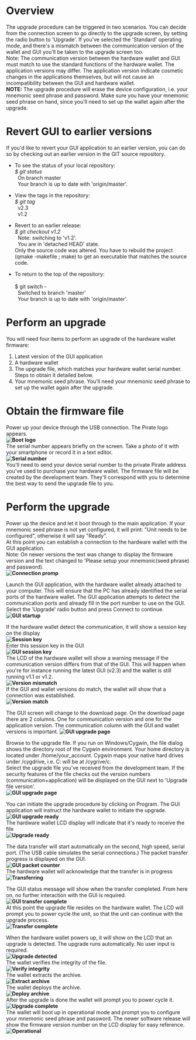 # Overview
The upgrade procedure can be triggered in two scenarios. You can decide from the connection screen to go directly to the upgrade screen, by setting the radio button to 'Upgrade'. If you've selected the 'Standard' operating mode, and there's a mismatch between the communication version of the wallet and
GUI you'll be taken to the upgrade screen too.<br>
Note: The communication version between the hardware wallet and GUI must match to use the standard functions of the hardware wallet. The application versions may differ. The application version indicate cosmetic changes in the applications themselves, but will not cause an incompatibility between the GUI and hardware wallet.<br>
<b>NOTE:</b> The upgrade procedure will erase the device configuration, i.e. your mnemonic seed phrase and password. Make sure you have your mnemonic seed phrase on hand, since you'll need to set up the wallet again after the upgrade.<br>

# Revert GUI to earlier versions
If you'd like to revert your GUI application to an earlier version, you can do so by checking out an earlier version in the GIT source repository.
* To see the status of your local repository:<br>
<i>$ git status</i><br>
&nbsp;&nbsp;On branch master<br>
&nbsp;&nbsp;Your branch is up to date with 'origin/master'.<br>
  
* View the tags in the repository:<br>
<i>$ git tag</i><br>
&nbsp;&nbsp;v2.3<br>
&nbsp;&nbsp;v1.2<br>
  
* Revert to an earlier release:<br>
<i>$ git checkout v1.2</i><br>
&nbsp;&nbsp;Note: switching to 'v1.2'.<br>
&nbsp;&nbsp;You are in 'detached HEAD' state.<br>
Only the source code was altered. You have to rebuild the project (qmake -makefile ; make) to get an executable that matches the source code.

* To return to the top of the repository:<br>
<br>$ git switch -</i><br>
&nbsp;&nbsp;Switched to branch 'master'<br>
&nbsp;&nbsp;Your branch is up to date with 'origin/master'.<br>
  
# Perform an upgrade
You will need four items to perform an upgrade of the hardware wallet firmware:<br>
1) Latest version of the GUI application<br> 
2) A hardware wallet<br>
3) The upgrade file, which matches your hardware wallet serial number. Steps to obtain it detailed below.<br>
4) Your mnemonic seed phrase. You'll need your mnemonic seed phrase to set up the wallet again after the upgrade.<br>

# Obtain the firmware file
Power up your device through the USB connection. The Pirate logo appears.<br>
**![Boot logo](screenshots/upgrade/00_unit_boot_logo.jpg?raw=true "Boot logo")**<br>
The serial number appears briefly on the screen. Take a photo of it with your smartphone or record it in a text editor.<br>
**![Serial number](screenshots/upgrade/01_unit_boot_serial.jpg?raw=true "Serial number")**<br>
You'll need to send your device serial number to the private Pirate address you've used to purchase your hardware wallet. The firmware file will be created by the development team. They'll correspond with you to determine the best way to send the upgrade file to you.

# Perform the upgrade
Power up the device and let it boot through to the main application. If your mnemonic seed phrase is not yet configured, it will print: "Unit needs to be configured", otherwise it will say "Ready".<br>
At this point you can establish a connection to the hardware wallet with the GUI application.<br>
Note: On newer versions the text was change to display the firmware version and the text changed to 'Please setup your mnemonic(seed phrase) and password).<br>
**![Connection promp](screenshots/upgrade/02_unit_needs_to_be_configured.jpg?raw=true "Connection prompt")**<br>

Launch the GUI application, with the hardware wallet already attached to your computer. This will ensure that the PC has already identified the serial ports of the hardware wallet. The GUI application attempts to detect the communication ports and already fill in the port number to use on the GUI.
Select the 'Upgrade' radio button and press Connect to continue.<br>
**![GUI startup](screenshots/upgrade/03_gui_startup.jpg?raw=true "GUI startup")**<br>

If the hardware wallet detect the communication, it will show a session key on the display<br>
**![Session key](screenshots/upgrade/04_connection_detected.jpg?raw=true "Session key")**<br>
Enter this session key in the GUI<br>
**![GUI session key](screenshots/upgrade/05_gui_session.jpg?raw=true "GUI session key")**<br>
The LCD of the hardware wallet will show a warning message if the communication version differs from that of the GUI. This will happen when you're for instance running the latest GUI (v2.3) and the wallet is still running v1.1 or v1.2.<br> 
**![Version mismatch](screenshots/upgrade/07_software_version_mismatch.jpg?raw=true "Version mismatch")**<br>
If the GUI and wallet versions do match, the wallet will show that a connection was established.<br>
**![Version match](screenshots/upgrade/06_software_version_match.jpg?raw=true "Version mismatch")**<br>

The GUI screen will change to the download page. On the download page there are 2 columns. One for communication version and one for the application version. The communication column with the GUI and wallet versions is important.
**![GUI upgrade page](screenshots/upgrade/08_gui_upgrade.jpg?raw=true "GUI upgrade page")**<br>

Browse to the upgrade file. If you run on Windows/Cygwin, the file dialog shows the directory root of the Cygwin environment. Your home directory is located under /home/your_account. Cygwin maps your native hard drives under /cygdrive, i.e. C: will be at /cygrive/c.<br> Select the upgrade file you've received from the development team. If the security features of the file checks out the version numbers (communication+application) will be displayed on the GUI next to 'Upgrade file version'.<br>
**![GUI upgrade page](screenshots/upgrade/09_gui_upgrade.jpg?raw=true "GUI upgrade page")**<br>

You can initiate the upgrade procedure by clicking on Program. The GUI application will instruct the hardware wallet to initiate the upgrade.<br>
**![GUI upgrade ready](screenshots/upgrade/10_gui_ready.jpg?raw=true "GUI upgrade ready")**<br>
The hardware wallet LCD display will indicate that it's ready to receive the file<br>
**![Upgrade ready](screenshots/upgrade/11_upgrade_ready.jpg?raw=true "Upgrade ready")**<br>

The data transfer will start automatically on the second, high speed, serial port. (The USB cable simulates the serial connections.) The packet transfer progress is displayed on the GUI.<br>
**![GUI packet counter](screenshots/upgrade/12_gui_transferring.jpg?raw=true "GUI packet counter")**<br>
The hardware wallet will acknowledge that the transfer is in progress<br>
**![Transferring](screenshots/upgrade/13_upgrade_transferring.jpg?raw=true "Transferring")**<br>

The GUI status message will show when the transfer completed. From here on, no further interaction with the GUI is required.<br>
**![GUI transfer complete](screenshots/upgrade/14_gui_transfer_complete.jpg?raw=true "GUI transfer complete")**<br>
At this point the upgrade file resides on the hardware wallet. The LCD will prompt you to power cycle the unit, so that the unit can continue with the upgrade process.<br>
**![Transfer complete](screenshots/upgrade/15_transfer_complete.jpg?raw=true "Transfer complete")**<br>

When the hardware wallet powers up, it will show on the LCD that an upgrade is detected. The upgrade runs automatically. No user input is required.<br>
**![Upgrade detected](screenshots/upgrade/16_unit_boot_upgrade.jpg?raw=true "Upgrade detected")**<br>
The wallet verifies the integrity of the file.<br>
**![Verify integrity](screenshots/upgrade/17_unit_boot_upgrade.jpg?raw=true "Verify integrity")**<br>
The wallet extracts the archive.<br>
**![Extract archive](screenshots/upgrade/18_unit_boot_upgrade.jpg?raw=true "Extract archive")**<br>
The wallet deploys the archive.<br>
**![Deploy archive](screenshots/upgrade/19_unit_boot_upgrade.jpg?raw=true "Deploy archive")**<br>
After the upgrade is done the wallet will prompt you to power cycle it.<br>
**![Upgrade complete](screenshots/upgrade/20_unit_boot_upgrade.jpg?raw=true "Upgrade complete")**<br>
The wallet will boot up in operational mode and prompt you to configure your mnemonic seed phrase and password. The newer software release will show the firmware version number on the LCD display for easy reference.<br>
**![Operational](screenshots/upgrade/22_operational-2.jpg?raw=true "Operational")**<br>
